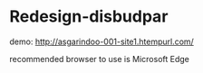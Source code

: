 # Redesign-disbudpar
demo: http://asgarindoo-001-site1.htempurl.com/

recommended browser to use is Microsoft Edge

